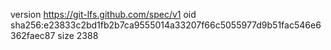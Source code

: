 version https://git-lfs.github.com/spec/v1
oid sha256:e23833c2bd1fb2b7ca9555014a33207f66c5055977d9b51fac546e6362faec87
size 2388
